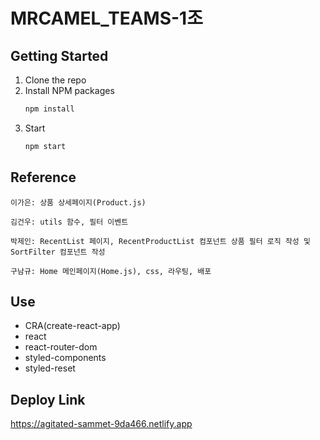 # MRCAMEL_TEAMS-1조

## Getting Started

1. Clone the repo
2. Install NPM packages
   ```sh
   npm install
   ```
3. Start
   ```sh
   npm start
   ```

## Reference

```
이가은: 상품 상세페이지(Product.js)

김건우: utils 함수, 필터 이벤트

박제인: RecentList 페이지, RecentProductList 컴포넌트 상품 필터 로직 작성 및 SortFilter 컴포넌트 작성

구남규: Home 메인페이지(Home.js), css, 라우팅, 배포
```

## Use

- CRA(create-react-app)
- react
- react-router-dom
- styled-components
- styled-reset

## Deploy Link

https://agitated-sammet-9da466.netlify.app
